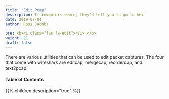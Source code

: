 ```yaml
---
title: "Edit Pcap"
description: If computers swore, they'd tell you to go to hex
date: 2019-07-04
author: Ross Jacobs

pre: <b><i class="fas fa-edit"></i> </b>
weight: 21
draft: false
---
```


There are various utilities that can be used to edit packet captures.
The four that come with wireshark are editcap, mergecap, reordercap, and text2pcap.

#### Table of Contents

{{% children description="true" %}}
